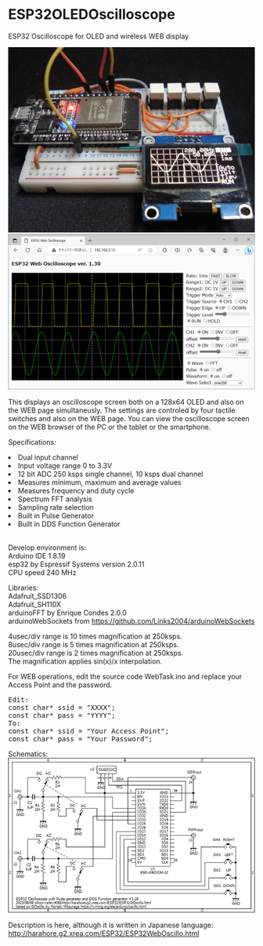 # ESP32OLEDOscilloscope
ESP32 Oscilloscope for OLED and wireless WEB display

<img src="DSC00021.jpg">
<img src="ESP32WEBOLED.png">

This displays an oscilloscope screen both on a 128x64 OLED and also on the WEB page simultaneusly.
The settings are controled by four tactile switches and also on the WEB page.
You can view the oscilloscope screen on the WEB browser of the PC or the tablet or the smartphone.

Specifications:
<li>Dual input channel</li>
<li>Input voltage range 0 to 3.3V</li>
<li>12 bit ADC 250 ksps single channel, 10 ksps dual channel</li>
<li>Measures minimum, maximum and average values</li>
<li>Measures frequency and duty cycle</li>
<li>Spectrum FFT analysis</li>
<li>Sampling rate selection</li>
<li>Built in Pulse Generator</li>
<li>Built in DDS Function Generator</li>
<br>
<p>
Develop environment is:<br>
Arduino IDE 1.8.19<br>
esp32 by Espressif Systems version 2.0.11<br>
CPU speed 240 MHz<br>
</p>

Libraries:<br>
Adafruit_SSD1306<br>
Adafruit_SH110X<br>
arduinoFFT by Enrique Condes 2.0.0<br>
arduinoWebSockets from https://github.com/Links2004/arduinoWebSockets<br>

4usec/div range is 10 times magnification at 250ksps.<br>
8usec/div range is 5 times magnification at 250ksps.<br>
20usec/div range is 2 times magnification at 250ksps.<br>
The magnification applies sin(x)/x interpolation.

For WEB operations, edit the source code WebTask.ino and replace your Access Point and the password.
<pre>
Edit:
const char* ssid = "XXXX";
const char* pass = "YYYY";
To:
const char* ssid = "Your Access Point";
const char* pass = "Your Password";
</pre>

Schematics:<br>
<img src="ESP32GOscillo2.png">

Description is here, although it is written in Japanese language:<br>
http://harahore.g2.xrea.com/ESP32/ESP32WebOscillo.html
